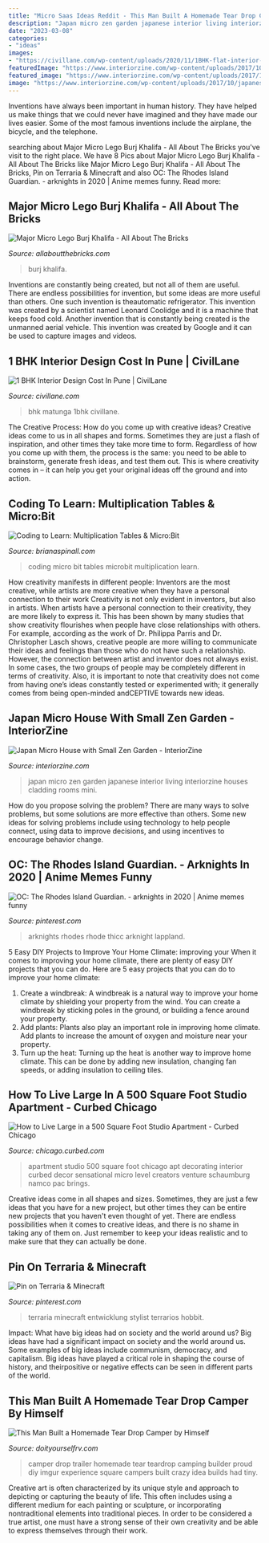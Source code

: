 ```yaml
---
title: "Micro Saas Ideas Reddit - This Man Built A Homemade Tear Drop Camper By Himself"
description: "Japan micro zen garden japanese interior living interiorzine houses cladding rooms mini"
date: "2023-03-08"
categories:
- "ideas"
images:
- "https://civillane.com/wp-content/uploads/2020/11/1BHK-flat-interior-design-Matunga-Mumbai-500x383@2x.jpg"
featuredImage: "https://www.interiorzine.com/wp-content/uploads/2017/10/japanese-house-hearth-architects-7.jpg"
featured_image: "https://www.interiorzine.com/wp-content/uploads/2017/10/japanese-house-hearth-architects-7.jpg"
image: "https://www.interiorzine.com/wp-content/uploads/2017/10/japanese-house-hearth-architects-7.jpg"
---
```



Inventions have always been important in human history. They have helped us make things that we could never have imagined and they have made our lives easier. Some of the most famous inventions include the airplane, the bicycle, and the telephone.

	

		
searching about Major Micro Lego Burj Khalifa - All About The Bricks you've visit to the right place. We have 8 Pics about Major Micro Lego Burj Khalifa - All About The Bricks like Major Micro Lego Burj Khalifa - All About The Bricks, Pin on Terraria &amp; Minecraft and also OC: The Rhodes Island Guardian. - arknights in 2020 | Anime memes funny. Read more:
		
    
## Major Micro Lego Burj Khalifa - All About The Bricks

<img loading=lazy src="https://allaboutthebricks.com/wp-content/uploads/2020/03/49625235716_f1a7743810_h.jpg" onerror="this.onerror=null;this.src='https://tse4.mm.bing.net/th?id=OIP.bWf_7nOG2HLXdvaAYHHCzwHaE8&amp;pid=15.1';" alt="Major Micro Lego Burj Khalifa - All About The Bricks">

_Source: allaboutthebricks.com_

>burj khalifa. 

	

Inventions are constantly being created, but not all of them are useful. There are endless possibilities for invention, but some ideas are more useful than others. One such invention is theautomatic refrigerator. This invention was created by a scientist named Leonard Coolidge and it is a machine that keeps food cold. Another invention that is constantly being created is the unmanned aerial vehicle. This invention was created by Google and it can be used to capture images and videos.

    
## 1 BHK Interior Design Cost In Pune | CivilLane

<img loading=lazy src="https://civillane.com/wp-content/uploads/2020/11/1BHK-flat-interior-design-Matunga-Mumbai-500x383@2x.jpg" onerror="this.onerror=null;this.src='https://tse3.mm.bing.net/th?id=OIP.IE3AbcaBLjGfgbB7DfuVPwHaFr&amp;pid=15.1';" alt="1 BHK Interior Design Cost In Pune | CivilLane">

_Source: civillane.com_

>bhk matunga 1bhk civillane. 

	

The Creative Process: How do you come up with creative ideas?
Creative ideas come to us in all shapes and forms. Sometimes they are just a flash of inspiration, and other times they take more time to form. Regardless of how you come up with them, the process is the same: you need to be able to brainstorm, generate fresh ideas, and test them out. This is where creativity comes in – it can help you get your original ideas off the ground and into action.

    
## Coding To Learn: Multiplication Tables &amp; Micro:Bit

<img loading=lazy src="http://brianaspinall.com/wp-content/uploads/2018/06/Screen-Shot-2018-06-25-at-8.51.03-AM-768x372.png" onerror="this.onerror=null;this.src='https://tse4.mm.bing.net/th?id=OIP.4-k4PvbWzSyJtY5a8JnYAwHaDl&amp;pid=15.1';" alt="Coding to Learn: Multiplication Tables &amp; Micro:Bit">

_Source: brianaspinall.com_

>coding micro bit tables microbit multiplication learn. 

	

How creativity manifests in different people: Inventors are the most creative, while artists are more creative when they have a personal connection to their work
Creativity is not only evident in inventors, but also in artists. When artists have a personal connection to their creativity, they are more likely to express it. This has been shown by many studies that show creativity flourishes when people have close relationships with others. For example, according as the work of Dr. Philippa Parris and Dr. Christopher Lasch shows, creative people are more willing to communicate their ideas and feelings than those who do not have such a relationship. 
However, the connection between artist and inventor does not always exist. In some cases, the two groups of people may be completely different in terms of creativity. Also, it is important to note that creativity does not come from having one’s ideas constantly tested or experimented with; it generally comes from being open-minded andCEPTIVE towards new ideas.

    
## Japan Micro House With Small Zen Garden - InteriorZine

<img loading=lazy src="https://www.interiorzine.com/wp-content/uploads/2017/10/japanese-house-hearth-architects-7.jpg" onerror="this.onerror=null;this.src='https://tse4.mm.bing.net/th?id=OIP.1-bfyM1Jc4ApMHwP1bVSLQHaFC&amp;pid=15.1';" alt="Japan Micro House with Small Zen Garden - InteriorZine">

_Source: interiorzine.com_

>japan micro zen garden japanese interior living interiorzine houses cladding rooms mini. 

	

How do you propose solving the problem?
There are many ways to solve problems, but some solutions are more effective than others. Some new ideas for solving problems include using technology to help people connect, using data to improve decisions, and using incentives to encourage behavior change.

    
## OC: The Rhodes Island Guardian. - Arknights In 2020 | Anime Memes Funny

<img loading=lazy src="https://i.pinimg.com/736x/6a/aa/dd/6aaadde1bc37cd1a266fdc820bc292f0.jpg" onerror="this.onerror=null;this.src='https://tse2.mm.bing.net/th?id=OIP.0mKZX32fY7QSyoJuZ1LzZAHaLH&amp;pid=15.1';" alt="OC: The Rhodes Island Guardian. - arknights in 2020 | Anime memes funny">

_Source: pinterest.com_

>arknights rhodes rhode thicc arknight lappland. 

	

5 Easy DIY Projects to Improve Your Home Climate: improving your
When it comes to improving your home climate, there are plenty of easy DIY projects that you can do. Here are 5 easy projects that you can do to improve your home climate: 
1. Create a windbreak: A windbreak is a natural way to improve your home climate by shielding your property from the wind. You can create a windbreak by sticking poles in the ground, or building a fence around your property. 
2. Add plants: Plants also play an important role in improving home climate. Add plants to increase the amount of oxygen and moisture near your property. 
3. Turn up the heat: Turning up the heat is another way to improve home climate. This can be done by adding new insulation, changing fan speeds, or adding insulation to ceiling tiles. 

    
## How To Live Large In A 500 Square Foot Studio Apartment - Curbed Chicago

<img loading=lazy src="https://cdn.vox-cdn.com/thumbor/ygl2nLLrrwsOgCdgeGonW3Jwyjo=/0x0:850x802/1200x0/filters:focal(0x0:850x802)/cdn.vox-cdn.com/uploads/chorus_asset/file/4632107/FLATSMicro_NicholasJamesPhoto_13.0.jpg" onerror="this.onerror=null;this.src='https://tse1.mm.bing.net/th?id=OIP.sFOxO5POMJVZE69yo0UyPgHaG_&amp;pid=15.1';" alt="How to Live Large in a 500 Square Foot Studio Apartment - Curbed Chicago">

_Source: chicago.curbed.com_

>apartment studio 500 square foot chicago apt decorating interior curbed decor sensational micro level creators venture schaumburg namco pac brings. 

	

Creative ideas come in all shapes and sizes. Sometimes, they are just a few ideas that you have for a new project, but other times they can be entire new projects that you haven't even thought of yet. There are endless possibilities when it comes to creative ideas, and there is no shame in taking any of them on. Just remember to keep your ideas realistic and to make sure that they can actually be done.

    
## Pin On Terraria &amp; Minecraft

<img loading=lazy src="https://i.pinimg.com/736x/26/85/64/2685645596d8a9b4c32aebb875b8964a.jpg" onerror="this.onerror=null;this.src='https://tse4.mm.bing.net/th?id=OIP.PPyaKtIf-y9i0lxoa1O9BQHaEC&amp;pid=15.1';" alt="Pin on Terraria &amp; Minecraft">

_Source: pinterest.com_

>terraria minecraft entwicklung stylist terrarios hobbit. 

	

Impact: What have big ideas had on society and the world around us?
Big ideas have had a significant impact on society and the world around us. Some examples of big ideas include communism, democracy, and capitalism. Big ideas have played a critical role in shaping the course of history, and theirpositive or negative effects can be seen in different parts of the world.

    
## This Man Built A Homemade Tear Drop Camper By Himself

<img loading=lazy src="http://cdn.doityourselfrv.com/wp-content/uploads/2014/10/Proud-builder-and-his-homemade-tear-drop-camper.jpg" onerror="this.onerror=null;this.src='https://tse2.mm.bing.net/th?id=OIP.eBO4vybZ4EC2qyph1USDkQHaHa&amp;pid=15.1';" alt="This Man Built a Homemade Tear Drop Camper by Himself">

_Source: doityourselfrv.com_

>camper drop trailer homemade tear teardrop camping builder proud diy imgur experience square campers built crazy idea builds had tiny. 

	

Creative art is often characterized by its unique style and approach to depicting or capturing the beauty of life. This often includes using a different medium for each painting or sculpture, or incorporating nontraditional elements into traditional pieces. In order to be considered a true artist, one must have a strong sense of their own creativity and be able to express themselves through their work.


